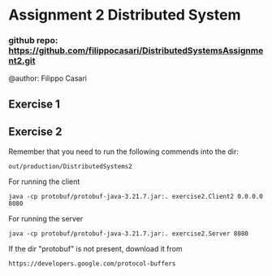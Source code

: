 # Assignment 2 Distributed System
### github repo: https://github.com/filippocasari/DistributedSystemsAssignment2.git
@author: Filippo Casari

## Exercise 1


## Exercise 2
Remember that you need to run the following commends into the dir:
```
out/production/DistributedSystems2
```

For running the client
```
java -cp protobuf/protobuf-java-3.21.7.jar:. exercise2.Client2 0.0.0.0 8080
```
For running the server
```
java -cp protobuf/protobuf-java-3.21.7.jar:. exercise2.Server 8080
```

If the dir "protobuf" is not present, download it from
```
https://developers.google.com/protocol-buffers
```